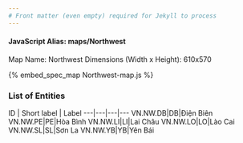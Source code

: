 ```yaml
---
# Front matter (even empty) required for Jekyll to process
---
```


#### JavaScript Alias: maps/Northwest

Map Name: Northwest
Dimensions (Width x Height): 610x570



{% embed_spec_map Northwest-map.js %}

### List of Entities

ID | Short label | Label
---|---|---|---
VN.NW.DB|DB|Điện Biên
VN.NW.PE|PE|Hòa Bình
VN.NW.LI|LI|Lai Châu
VN.NW.LO|LO|Lào Cai
VN.NW.SL|SL|Sơn La
VN.NW.YB|YB|Yên Bái